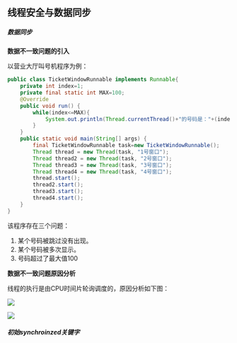 ## 线程安全与数据同步

##### 数据同步

**数据不一致问题的引入**

以营业大厅叫号机程序为例：

```java
public class TicketWindowRunnable implements Runnable{
    private int index=1;
    private final static int MAX=100;
    @Override
    public void run() {
        while(index<=MAX){
            System.out.println(Thread.currentThread()+"的号码是："+(index++));
        }
    }
    public static void main(String[] args) {
        final TicketWindowRunnable task=new TicketWindowRunnable();
        Thread thread = new Thread(task, "1号窗口");
        Thread thread2 = new Thread(task, "2号窗口");
        Thread thread3 = new Thread(task, "3号窗口");
        Thread thread4 = new Thread(task, "4号窗口");
        thread.start();
        thread2.start();
        thread3.start();
        thread4.start();
    }
}
```

该程序存在三个问题：

1. 某个号码被跳过没有出现。
2. 某个号码被多次显示。
3. 号码超过了最大值100

**数据不一致问题原因分析**

线程的执行是由CPU时间片轮询调度的，原因分析如下图：

![](F:\__study__\hulianwang\study\note\java\java高并发编程详解\img\04_01thread.png)

![](F:\__study__\hulianwang\study\note\java\java高并发编程详解\img\04_02thread.png)

##### 初始synchroinzed关键字

